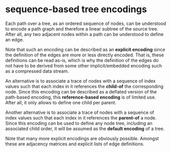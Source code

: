 
<!-- ======================================================================= -->
# sequence-based tree encodings

Each path over a tree, as an ordered sequence of nodes, can be understood to
encode a path graph and therefore a linear subtree of the source tree. After
all, any two adjacent nodes within a path can be understood to define an edge.

Note that such an encoding can be described as an **explicit encoding** since
the definition of the edges are more or less directly encoded. That is, these
definitions can be read as-is, which is why the definition of the edges do not
have to be derived from some other implicit/embedded encoding such as a
compressed data stream.

An alternative is to associate a trace of nodes with a sequence of index values
such that each index in it references the **child-of** the corresponding node.
Since this encoding can be described as a deflated version of the path-based
encoding, this **reference-based encoding** is of limited use. After all, it
only allows to define one child per parent.

Another alternative is to associate a trace of nodes with a sequence of index
values such that each index in it references the **parent-of** a node. Since
this encoding can be used to define any node tree, including an associated
child order, it will be assumed as the **default encoding** of a tree.

Note that many more explicit encodings are obviously possible.
Amongst these are adjacency matrices and explicit lists of edge definitions.
